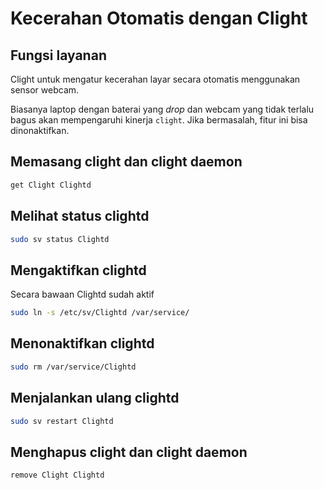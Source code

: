 # Kecerahan Otomatis dengan Clight

## Fungsi layanan

Clight untuk mengatur kecerahan layar secara otomatis menggunakan sensor webcam.

Biasanya laptop dengan baterai yang _drop_ dan webcam yang tidak terlalu bagus akan mempengaruhi kinerja `clight`. Jika bermasalah, fitur ini bisa dinonaktifkan.

## Memasang clight dan clight daemon

```bash
get Clight Clightd
```

## Melihat status clightd

```bash
sudo sv status Clightd
```

## Mengaktifkan clightd

Secara bawaan Clightd sudah aktif

```bash
sudo ln -s /etc/sv/Clightd /var/service/
```

## Menonaktifkan clightd

```bash
sudo rm /var/service/Clightd
```

## Menjalankan ulang clightd

```bash
sudo sv restart Clightd
```

## Menghapus clight dan clight daemon

```bash
remove Clight Clightd
```
